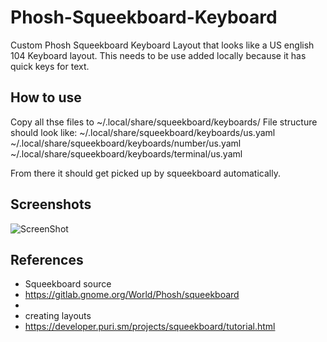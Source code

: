 # Phosh-Squeekboard-Keyboard
Custom Phosh Squeekboard Keyboard Layout that looks like a US english 104 Keyboard layout. This needs to be use added locally because it has quick keys for text. 

How to use
--------

Copy all thse files to ~/.local/share/squeekboard/keyboards/
File structure should look like:
~/.local/share/squeekboard/keyboards/us.yaml
~/.local/share/squeekboard/keyboards/number/us.yaml
~/.local/share/squeekboard/keyboards/terminal/us.yaml

From there it should get picked up by squeekboard automatically.

Screenshots
--------

![ScreenShot](screenshot.jpg)

References
--------

- Squeekboard source
- https://gitlab.gnome.org/World/Phosh/squeekboard
- 
- creating layouts
- https://developer.puri.sm/projects/squeekboard/tutorial.html

